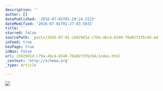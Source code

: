 ```yaml
---
description: ''
author: []
datePublished: '2016-07-01T01:29:24.222Z'
dateModified: '2016-07-01T01:27:03.503Z'
title: ''
starred: false
sourcePath: _posts/2016-07-01-cb929d1d-c79a-4bc4-b540-70a02f3fbc64.md
inFeed: true
hasPage: true
inNav: false
url: cb929d1d-c79a-4bc4-b540-70a02f3fbc64/index.html
_context: 'http://schema.org'
_type: Article

---
```

![](https://the-grid-user-content.s3-us-west-2.amazonaws.com/63992837-18b1-4dc6-8568-a09242e008c9.jpg)